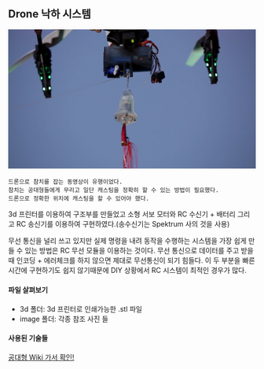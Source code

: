 ## Drone 낙하 시스템
![alt text](/DroneRelease/image/DroneRelease2.jpg "Drone Release")

```
드론으로 참치를 잡는 동영상이 유행이었다.
참치는 공대형들에게 무리고 일단 캐스팅을 정확히 할 수 있는 방법이 필요했다.
드론으로 정확한 위치에 캐스팅을 할 수 있어야 했다.
```

3d 프린터를 이용하여 구조부를 만들었고 소형 서보 모터와 RC 수신기 + 배터리 그리고 RC 송신기를 이용하여 구현하였다.(송수신기는 Spektrum 사의 것을 사용)

무선 통신을 널리 쓰고 있지만 실제 명령을 내려 동작을 수행하는 시스템을 가장 쉽게 만들 수 있는 방법은 RC 무선 모듈을 이용하는 것이다. 무선 통신으로 데이터를 주고 받을 때 인코딩 + 에러체크를 하지 않으면 제대로 무선통신이 되기 힘들다. 이 두 부분을 빠른 시간에 구현하기도 쉽지 않기때문에 DIY 상황에서 RC 시스템이 최적인 경우가 많다.

#### 파일 살펴보기
- 3d 폴더: 3d 프린터로 인쇄가능한 .stl 파일
- image 폴더: 각종 참조 사진 들

#### 사용된 기술들
[공대형 Wiki 가서 확인!](https://github.com/gradefree-eng/Fishing/wiki/F%ED%95%99%EC%A0%90-%EA%B3%B5%EB%8C%80%ED%98%95-%EC%9C%84%ED%82%A4)
